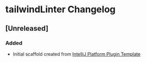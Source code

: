 <!-- Keep a Changelog guide -> https://keepachangelog.com -->

# tailwindLinter Changelog

## [Unreleased]
### Added
- Initial scaffold created from [IntelliJ Platform Plugin Template](https://github.com/JetBrains/intellij-platform-plugin-template)
